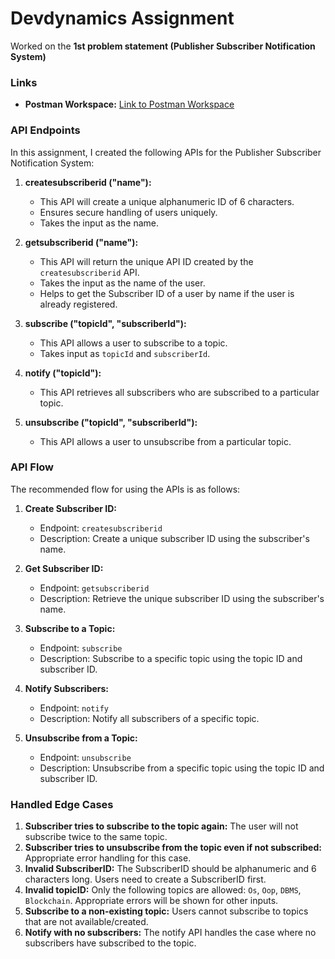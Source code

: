 # Devdynamics Assignment
Worked on the **1st problem statement (Publisher Subscriber Notification System)**

### Links
- **Postman Workspace:** [Link to Postman Workspace](https://www.postman.com/aerospace-geoscientist-54538886/workspace/my-workspace/collection/36249673-423bdde7-ea20-4f66-a894-5f4d3ad76dbf?action=share&creator=36249673)



### API Endpoints
In this assignment, I created the following APIs for the Publisher Subscriber Notification System:

1. **createsubscriberid ("name"):** 
   - This API will create a unique alphanumeric ID of 6 characters.
   - Ensures secure handling of users uniquely.
   - Takes the input as the name.

2. **getsubscriberid ("name"):**
   - This API will return the unique API ID created by the `createsubscriberid` API.
   - Takes the input as the name of the user.
   - Helps to get the Subscriber ID of a user by name if the user is already registered.

3. **subscribe ("topicId", "subscriberId"):**
   - This API allows a user to subscribe to a topic.
   - Takes input as `topicId` and `subscriberId`.

4. **notify ("topicId"):**
   - This API retrieves all subscribers who are subscribed to a particular topic.

5. **unsubscribe ("topicId", "subscriberId"):**
   - This API allows a user to unsubscribe from a particular topic.

### API Flow
The recommended flow for using the APIs is as follows:

1. **Create Subscriber ID:**
   - Endpoint: `createsubscriberid`
   - Description: Create a unique subscriber ID using the subscriber's name.
   
2. **Get Subscriber ID:**
   - Endpoint: `getsubscriberid`
   - Description: Retrieve the unique subscriber ID using the subscriber's name.
   
3. **Subscribe to a Topic:**
   - Endpoint: `subscribe`
   - Description: Subscribe to a specific topic using the topic ID and subscriber ID.
   
4. **Notify Subscribers:**
   - Endpoint: `notify`
   - Description: Notify all subscribers of a specific topic.
   
5. **Unsubscribe from a Topic:**
   - Endpoint: `unsubscribe`
   - Description: Unsubscribe from a specific topic using the topic ID and subscriber ID.

### Handled Edge Cases
1. **Subscriber tries to subscribe to the topic again:** The user will not subscribe twice to the same topic.
2. **Subscriber tries to unsubscribe from the topic even if not subscribed:** Appropriate error handling for this case.
3. **Invalid SubscriberID:** The SubscriberID should be alphanumeric and 6 characters long. Users need to create a SubscriberID first.
4. **Invalid topicID:** Only the following topics are allowed: `Os`, `Oop`, `DBMS`, `Blockchain`. Appropriate errors will be shown for other inputs.
5. **Subscribe to a non-existing topic:** Users cannot subscribe to topics that are not available/created.
6. **Notify with no subscribers:** The notify API handles the case where no subscribers have subscribed to the topic.


